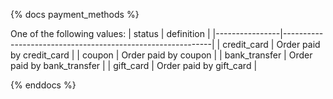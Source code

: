 {% docs payment_methods %}

One of the following values:
| status         | definition                                                 |
|----------------|------------------------------------------------------------|
| credit_card    | Order paid by credit_card                                |
| coupon         | Order paid by coupon                                     |
| bank_transfer  | Order paid by bank_transfer                              |
| gift_card      | Order paid by gift_card                                  |

{% enddocs %}
